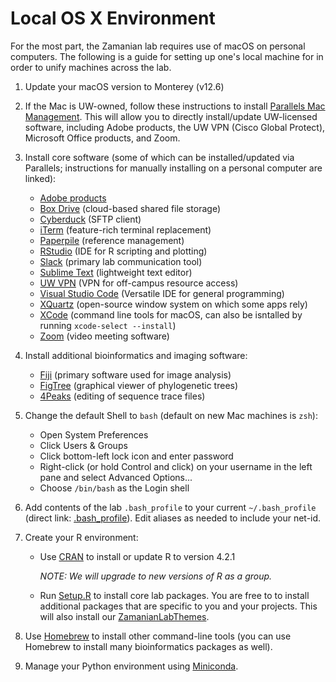 # Local OS X Environment

For the most part, the Zamanian lab requires use of macOS on personal computers. The following is a guide for setting up one's local machine for in order to unify machines across the lab.

1. Update your macOS version to Monterey (v12.6)

2. If the Mac is UW-owned, follow these instructions to install [Parallels Mac Management](https://it.vetmed.wisc.edu/pmm-for-sccm-client-install/). This will allow you to directly install/update UW-licensed software, including Adobe products, the UW VPN (Cisco Global Protect), Microsoft Office products, and Zoom.

3. Install core software (some of which can be installed/updated via Parallels; instructions for manually installing on a personal computer are linked):

    - [Adobe products](https://kb.wisc.edu/69772)
    - [Box Drive](https://www.box.com/resources/downloads/drive) (cloud-based shared file storage)
    - [Cyberduck](https://cyberduck.io/) (SFTP client)
    - [iTerm](https://iterm2.com/) (feature-rich terminal replacement)
    - [Paperpile](https://paperpile.com/) (reference management)
    - [RStudio](https://rstudio.com/) (IDE for R scripting and plotting)
    - [Slack](<https://www.slack.com>) (primary lab communication tool)
    - [Sublime Text](https://www.sublimetext.com/) (lightweight text editor)
    - [UW VPN](https://kb.wisc.edu/helpdesk/page.php?id=90370) (VPN for off-campus resource access)
    - [Visual Studio Code](https://code.visualstudio.com/) (Versatile IDE for general programming)
    - [XQuartz](https://www.xquartz.org/) (open-source window system on which some apps rely)
    - [XCode](https://apps.apple.com/us/app/xcode/id497799835?mt=12) (command line tools for macOS, can also be isntalled by running `xcode-select --install`)
    - [Zoom](https://zoom.us/download) (video meeting software)

4. Install additional bioinformatics and imaging software:

    - [Fiji](https://fiji.sc/) (primary software used for image analysis)
    - [FigTree](https://github.com/rambaut/figtree/releases) (graphical viewer of phylogenetic trees)
    - [4Peaks](https://nucleobytes.com/4peaks/index.html) (editing of sequence trace files)

5. Change the default Shell to `bash` (default on new Mac machines is `zsh`):

    - Open System Preferences
    - Click Users & Groups
    - Click bottom-left lock icon and enter password
    - Right-click (or hold Control and click) on your username in the left pane and select Advanced Options...
    - Choose `/bin/bash` as the Login shell

6. Add contents of the lab `.bash_profile` to your current `~/.bash_profile` (direct link: [.bash_profile](https://raw.githubusercontent.com/zamanianlab/ZamanianLabDocs/master/resources/.bash_profile)). Edit aliases as needed to include your net-id.

7. Create your R environment:

    - Use [CRAN](https://cran.r-project.org/bin/macosx/base/R-4.2.1.pkg) to install or update R to version 4.2.1

      *NOTE: We will upgrade to new versions of R as a group.*

    - Run [Setup.R](https://raw.githubusercontent.com/zamanianlab/ZamanianLabDocs/master/resources/R_setup.R) to install core lab packages. You are free to to install additional packages that are specific to you and your projects. This will also install our [ZamanianLabThemes](https://github.com/zamanianlab/ZamanianLabThemes).

8. Use [Homebrew](comp_homebrew.md) to install other command-line tools (you can use Homebrew to install many bioinformatics packages as well).

9. Manage your Python environment using [Miniconda](comp_conda.md).

